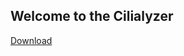 ## Welcome to the Cilialyzer

<!-- ## Welcome to GitHub Pages -->


<!-- <div align="center"> ... </div> -->
  
  [Download](./download.md)

